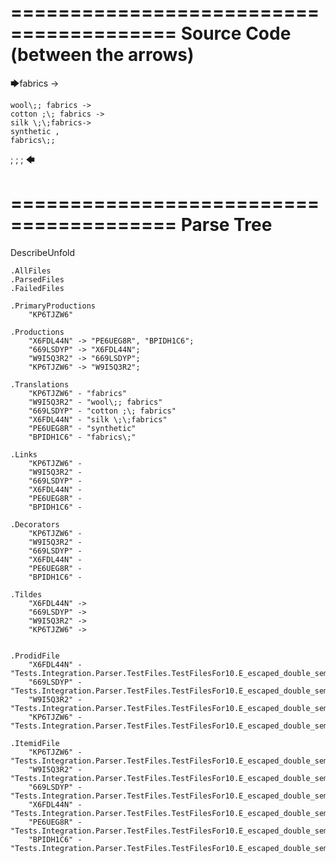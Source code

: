 ========================================
Source Code (between the arrows)
========================================

🡆fabrics ->

	wool\;; fabrics ->
	cotton ;\; fabrics ->
	silk \;\;fabrics->
	synthetic ,
	fabrics\;;
;
;
;
🡄

========================================
Parse Tree
========================================
DescribeUnfold

    .AllFiles
    .ParsedFiles
    .FailedFiles

    .PrimaryProductions
        "KP6TJZW6" 

    .Productions
        "X6FDL44N" -> "PE6UEG8R", "BPIDH1C6";
        "669LSDYP" -> "X6FDL44N";
        "W9I5Q3R2" -> "669LSDYP";
        "KP6TJZW6" -> "W9I5Q3R2";

    .Translations
        "KP6TJZW6" - "fabrics"
        "W9I5Q3R2" - "wool\;; fabrics"
        "669LSDYP" - "cotton ;\; fabrics"
        "X6FDL44N" - "silk \;\;fabrics"
        "PE6UEG8R" - "synthetic"
        "BPIDH1C6" - "fabrics\;"

    .Links
        "KP6TJZW6" - 
        "W9I5Q3R2" - 
        "669LSDYP" - 
        "X6FDL44N" - 
        "PE6UEG8R" - 
        "BPIDH1C6" - 

    .Decorators
        "KP6TJZW6" - 
        "W9I5Q3R2" - 
        "669LSDYP" - 
        "X6FDL44N" - 
        "PE6UEG8R" - 
        "BPIDH1C6" - 

    .Tildes
        "X6FDL44N" -> 
        "669LSDYP" -> 
        "W9I5Q3R2" -> 
        "KP6TJZW6" -> 


    .ProdidFile
        "X6FDL44N" - "Tests.Integration.Parser.TestFiles.TestFilesFor10.E_escaped_double_semicolons.ds"
        "669LSDYP" - "Tests.Integration.Parser.TestFiles.TestFilesFor10.E_escaped_double_semicolons.ds"
        "W9I5Q3R2" - "Tests.Integration.Parser.TestFiles.TestFilesFor10.E_escaped_double_semicolons.ds"
        "KP6TJZW6" - "Tests.Integration.Parser.TestFiles.TestFilesFor10.E_escaped_double_semicolons.ds"

    .ItemidFile
        "KP6TJZW6" - "Tests.Integration.Parser.TestFiles.TestFilesFor10.E_escaped_double_semicolons.ds"
        "W9I5Q3R2" - "Tests.Integration.Parser.TestFiles.TestFilesFor10.E_escaped_double_semicolons.ds"
        "669LSDYP" - "Tests.Integration.Parser.TestFiles.TestFilesFor10.E_escaped_double_semicolons.ds"
        "X6FDL44N" - "Tests.Integration.Parser.TestFiles.TestFilesFor10.E_escaped_double_semicolons.ds"
        "PE6UEG8R" - "Tests.Integration.Parser.TestFiles.TestFilesFor10.E_escaped_double_semicolons.ds"
        "BPIDH1C6" - "Tests.Integration.Parser.TestFiles.TestFilesFor10.E_escaped_double_semicolons.ds"

